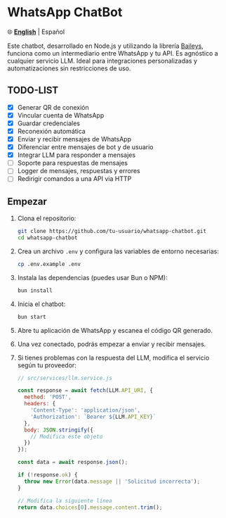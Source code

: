 # WhatsApp ChatBot

🌐 [**English**](./README-ES.md) | Español

Este chatbot, desarrollado en Node.js y utilizando la librería [Baileys](https://github.com/WhiskeySockets/Baileys), funciona como un intermediario entre WhatsApp y tu API. Es agnóstico a cualquier servicio LLM. Ideal para integraciones personalizadas y automatizaciones sin restricciones de uso.

## TODO-LIST

- [x] Generar QR de conexión
- [x] Vincular cuenta de WhatsApp
- [x] Guardar credenciales
- [x] Reconexión automática
- [x] Enviar y recibir mensajes de WhatsApp
- [x] Diferenciar entre mensajes de bot y de usuario
- [x] Integrar LLM para responder a mensajes
- [ ] Soporte para respuestas de mensajes
- [ ] Logger de mensajes, respuestas y errores
- [ ] Redirigir comandos a una API via HTTP

## Empezar

1. Clona el repositorio:

    ```bash
    git clone https://github.com/tu-usuario/whatsapp-chatbot.git
    cd whatsapp-chatbot
    ```

2. Crea un archivo `.env` y configura las variables de entorno necesarias:

    ```bash
    cp .env.example .env
    ```

3. Instala las dependencias (puedes usar Bun o NPM):

    ```bash
    bun install
    ```

4. Inicia el chatbot:

    ```bash
    bun start
    ```

5. Abre tu aplicación de WhatsApp y escanea el código QR generado.

6. Una vez conectado, podrás empezar a enviar y recibir mensajes.

7. Si tienes problemas con la respuesta del LLM, modifica el servicio según tu proveedor:

    ```js
    // src/services/llm.service.js

    const response = await fetch(LLM.API_URI, {
      method: 'POST',
      headers: {
        'Content-Type': 'application/json',
        'Authorization': `Bearer ${LLM.API_KEY}`
      },
      body: JSON.stringify({
        // Modifica este objeto
      })
    });

    const data = await response.json();

    if (!response.ok) {
      throw new Error(data.message || 'Solicitud incorrecta');
    }

    // Modifica la siguiente línea
    return data.choices[0].message.content.trim();
    ```
